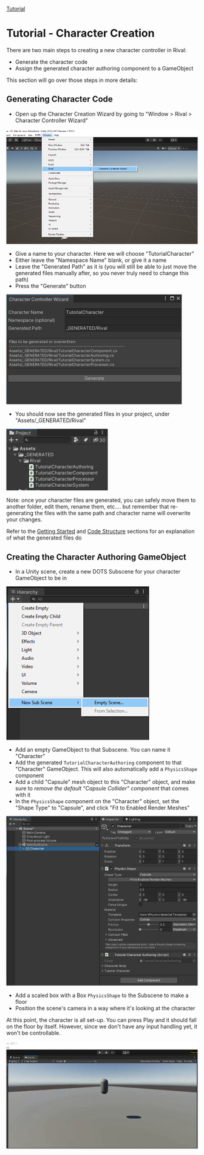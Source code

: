 
[Tutorial](../tutorial.md)

# Tutorial - Character Creation

There are two main steps to creating a new character controller in Rival:
- Generate the character code
- Assign the generated character authoring component to a GameObject

This section will go over those steps in more details:


## Generating Character Code

- Open up the Character Creation Wizard by going to "Window > Rival > Character Controller Wizard"

![](../Images/tutorial_character_window_menu.png)

- Give a name to your character. Here we will choose "TutorialCharacter"
- Either leave the "Namespace Name" blank, or give it a name
- Leave the "Generated Path" as it is (you will still be able to just move the generated files manually after, so you never truly need to change this path)
- Press the "Generate" button

![](../Images/tutorial_character_window.png)

- You should now see the generated files in your project, under "Assets/_GENERATED/Rival"

![](../Images/tutorial_generated_files.png)

Note: once your character files are generated, you can safely move them to another folder, edit them, rename them, etc.... but remember that re-generating the files with the same path and character name will overwrite your changes.

Refer to the [Getting Started](../index.md) and [Code Structure](../Core/code-structure.md) sections for an explanation of what the generated files do


## Creating the Character Authoring GameObject

- In a Unity scene, create a new DOTS Subscene for your character GameObject to be in

![](../Images/tutorial_create_subscene.png)

- Add an empty GameObject to that Subscene. You can name it "Character"
- Add the generated `TutorialCharacterAuthoring` component to that "Character" GameObject. This will also automatically add a `PhysicsShape` component
- Add a child "Capsule" mesh object to this "Character" object, and make sure to *remove the default "Capsule Collider" component* that comes with it
- In the `PhysicsShape` component on the "Character" object, set the "Shape Type" to "Capsule", and click "Fit to Enabled Render Meshes"

![](../Images/tutorial_add_authoring.png)

- Add a scaled box with a Box `PhysicsShape` to the Subscene to make a floor
- Position the scene's camera in a way where it's looking at the character

At this point, the character is all set-up. You can press Play and it should fall on the floor by itself. However, since we don't have any input handling yet, it won't be controllable.

![](../Images/tutorial_finished_authoring.gif)